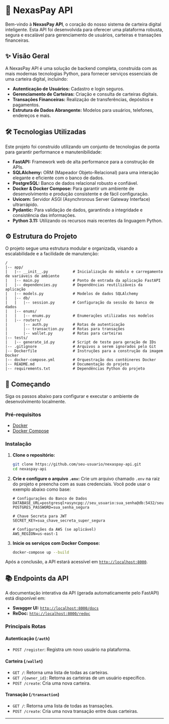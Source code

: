 # 🚀 NexasPay API

Bem-vindo à **NexasPay API**, o coração do nosso sistema de carteira digital inteligente. Esta API foi desenvolvida para oferecer uma plataforma robusta, segura e escalável para gerenciamento de usuários, carteiras e transações financeiras.

[](https://www.google.com/search?q=https://github.com/seu-usuario/nexaspay-api)
[](https://opensource.org/licenses/MIT)
[](https://www.python.org/downloads/release/python-311/)

## ✨ Visão Geral

A NexasPay API é uma solução de backend completa, construída com as mais modernas tecnologias Python, para fornecer serviços essenciais de uma carteira digital, incluindo:

  * **Autenticação de Usuários:** Cadastro e login seguros.
  * **Gerenciamento de Carteiras:** Criação e consulta de carteiras digitais.
  * **Transações Financeiras:** Realização de transferências, depósitos e pagamentos.
  * **Estrutura de Dados Abrangente:** Modelos para usuários, telefones, endereços e mais.

## 🛠️ Tecnologias Utilizadas

Este projeto foi construído utilizando um conjunto de tecnologias de ponta para garantir performance e manutenibilidade:

  * **FastAPI:** Framework web de alta performance para a construção de APIs.
  * **SQLAlchemy:** ORM (Mapeador Objeto-Relacional) para uma interação elegante e eficiente com o banco de dados.
  * **PostgreSQL:** Banco de dados relacional robusto e confiável.
  * **Docker & Docker Compose:** Para garantir um ambiente de desenvolvimento e produção consistente e de fácil configuração.
  * **Uvicorn:** Servidor ASGI (Asynchronous Server Gateway Interface) ultrarrápido.
  * **Pydantic:** Para validação de dados, garantindo a integridade e consistência das informações.
  * **Python 3.11:** Utilizando os recursos mais recentes da linguagem Python.

## ⚙️ Estrutura do Projeto

O projeto segue uma estrutura modular e organizada, visando a escalabilidade e a facilidade de manutenção:

```
/
|-- app/
|   |-- __init__.py           # Inicialização do módulo e carregamento de variáveis de ambiente
|   |-- main.py               # Ponto de entrada da aplicação FastAPI
|   |-- dependencies.py       # Dependências reutilizáveis da aplicação
|   |-- models.py             # Modelos de dados SQLAlchemy
|   |-- db/
|   |   |-- session.py        # Configuração da sessão do banco de dados
|   |-- enums/
|   |   |-- enums.py          # Enumerações utilizadas nos modelos
|   |-- routers/
|       |-- auth.py           # Rotas de autenticação
|       |-- transaction.py    # Rotas para transações
|       |-- wallet.py         # Rotas para carteiras
|-- tests/
|   |-- generate_id.py        # Script de teste para geração de IDs
|-- .gitignore                # Arquivos a serem ignorados pelo Git
|-- Dockerfile                # Instruções para a construção da imagem Docker
|-- docker-compose.yml        # Orquestração dos contêineres Docker
|-- README.md                 # Documentação do projeto
|-- requirements.txt          # Dependências Python do projeto
```

## 🚀 Começando

Siga os passos abaixo para configurar e executar o ambiente de desenvolvimento localmente.

### Pré-requisitos

  * [Docker](https://www.docker.com/get-started)
  * [Docker Compose](https://docs.docker.com/compose/install/)

### Instalação

1.  **Clone o repositório:**

    ```bash
    git clone https://github.com/seu-usuario/nexaspay-api.git
    cd nexaspay-api
    ```

2.  **Crie e configure o arquivo `.env`:**
    Crie um arquivo chamado `.env` na raiz do projeto e preencha com as suas credenciais. Você pode usar o exemplo abaixo como base:

    ```env
    # Configurações do Banco de Dados
    DATABASE_URL=postgresql+asyncpg://seu_usuario:sua_senha@db:5432/seu_banco_de_dados
    POSTGRES_PASSWORD=sua_senha_segura

    # Chave Secreta para JWT
    SECRET_KEY=sua_chave_secreta_super_segura

    # Configurações da AWS (se aplicável)
    AWS_REGION=us-east-1
    ```

3.  **Inicie os serviços com Docker Compose:**

    ```bash
    docker-compose up --build
    ```

Após a conclusão, a API estará acessível em [`http://localhost:8000`](https://www.google.com/search?q=http://localhost:8000).

## 📚 Endpoints da API

A documentação interativa da API (gerada automaticamente pelo FastAPI) está disponível em:

  * **Swagger UI:** [`http://localhost:8000/docs`](https://www.google.com/search?q=http://localhost:8000/docs)
  * **ReDoc:** [`http://localhost:8000/redoc`](https://www.google.com/search?q=http://localhost:8000/redoc)

### Principais Rotas

#### Autenticação (`/auth`)

  * `POST /register`: Registra um novo usuário na plataforma.

#### Carteira (`/wallet`)

  * `GET /`: Retorna uma lista de todas as carteiras.
  * `GET /{owner_id}`: Retorna as carteiras de um usuário específico.
  * `POST /create`: Cria uma nova carteira.

#### Transação (`/transaction`)

  * `GET /`: Retorna uma lista de todas as transações.
  * `POST /create`: Cria uma nova transação entre duas carteiras.

-----
